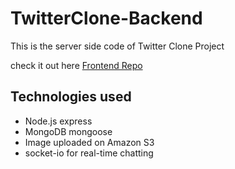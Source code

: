 # TwitterClone-Backend

This is the server side code of Twitter Clone Project

check it out here 
[Frontend Repo](https://github.com/Ali-hd/Twitter-Clone)

## Technologies used
- Node.js express
- MongoDB mongoose
- Image uploaded on Amazon S3
- socket-io for real-time chatting
